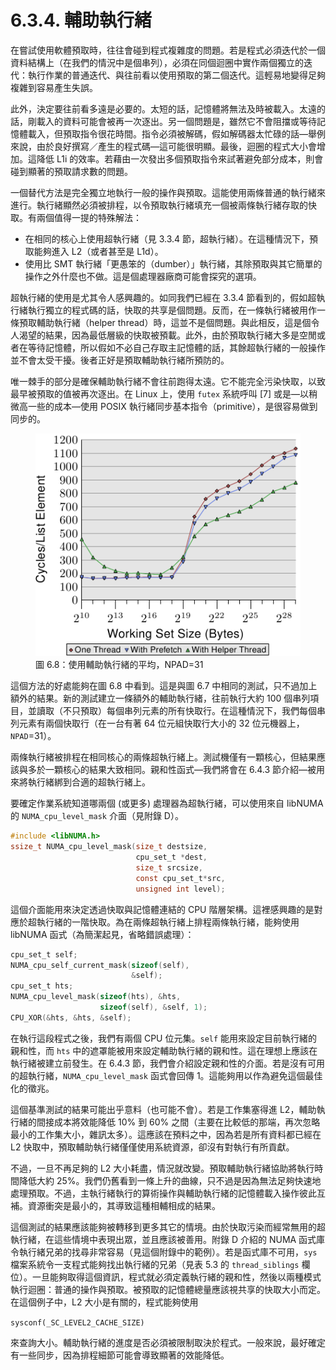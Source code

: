 # 6.3.4. 輔助執行緒

在嘗試使用軟體預取時，往往會碰到程式複雜度的問題。若是程式必須迭代於一個資料結構上（在我們的情況中是個串列），必須在同個迴圈中實作兩個獨立的迭代：執行作業的普通迭代、與往前看以使用預取的第二個迭代。這輕易地變得足夠複雜到容易產生失誤。

此外，決定要往前看多遠是必要的。太短的話，記憶體將無法及時被載入。太遠的話，剛載入的資料可能會被再一次逐出。另一個問題是，雖然它不會阻擋或等待記憶體載入，但預取指令很花時間。指令必須被解碼，假如解碼器太忙碌的話––舉例來說，由於良好撰寫／產生的程式碼––這可能很明顯。最後，迴圈的程式大小會增加。這降低 L1i 的效率。若藉由一次發出多個預取指令來試著避免部分成本，則會碰到顯著的預取請求數的問題。

一個替代方法是完全獨立地執行一般的操作與預取。這能使用兩條普通的執行緒來進行。執行緒顯然必須被排程，以令預取執行緒填充一個被兩條執行緒存取的快取。有兩個值得一提的特殊解法：

* 在相同的核心上使用超執行緒（見 3.3.4 節，超執行緒）。在這種情況下，預取能夠進入 L2（或者甚至是 L1d）。
* 使用比 SMT 執行緒「更愚笨的（dumber）」執行緒，其除預取與其它簡單的操作之外什麼也不做。這是個處理器廠商可能會探究的選項。

超執行緒的使用是尤其令人感興趣的。如同我們已經在 3.3.4 節看到的，假如超執行緒執行獨立的程式碼的話，快取的共享是個問題。反而，在一條執行緒被用作一條預取輔助執行緒（helper thread）時，這並不是個問題。與此相反，這是個令人渴望的結果，因為最低層級的快取被預載。此外，由於預取執行緒大多是空閒或者在等待記憶體，所以假如不必自己存取主記憶體的話，其餘超執行緒的一般操作並不會太受干擾。後者正好是預取輔助執行緒所預防的。

唯一棘手的部分是確保輔助執行緒不會往前跑得太遠。它不能完全污染快取，以致最早被預取的值被再次逐出。在 Linux 上，使用 `futex` 系統呼叫 [7] 或是––以稍微高一些的成本––使用 POSIX 執行緒同步基本指令（primitive），是很容易做到同步的。

<figure>
  <img src="../../assets/figure-6.8.png" alt="圖 6.8：使用輔助執行緒的平均，NPAD=31">
  <figcaption>圖 6.8：使用輔助執行緒的平均，NPAD=31</figcaption>
</figure>

這個方法的好處能夠在圖 6.8 中看到。這是與圖 6.7 中相同的測試，只不過加上額外的結果。新的測試建立一條額外的輔助執行緒，往前執行大約 100 個串列項目，並讀取（不只預取）每個串列元素的所有快取行。在這種情況下，我們每個串列元素有兩個快取行（在一台有著 64 位元組快取行大小的 32 位元機器上，`NPAD`=31）。

兩條執行緒被排程在相同核心的兩條超執行緒上。測試機僅有一顆核心，但結果應該與多於一顆核心的結果大致相同。親和性函式––我們將會在 6.4.3 節介紹––被用來將執行緒綁到合適的超執行緒上。

要確定作業系統知道哪兩個 (或更多) 處理器為超執行緒，可以使用來自 libNUMA 的 `NUMA_cpu_level_mask` 介面（見附錄 D）。

```c
#include <libNUMA.h>
ssize_t NUMA_cpu_level_mask(size_t destsize,
                            cpu_set_t *dest,
                            size_t srcsize,
                            const cpu_set_t*src,
                            unsigned int level);
```

這個介面能用來決定透過快取與記憶體連結的 CPU 階層架構。這裡感興趣的是對應於超執行緒的一階快取。為在兩條超執行緒上排程兩條執行緒，能夠使用 libNUMA 函式（為簡潔起見，省略錯誤處理）：

```c
cpu_set_t self;
NUMA_cpu_self_current_mask(sizeof(self),
                           &self);
cpu_set_t hts;
NUMA_cpu_level_mask(sizeof(hts), &hts,
                    sizeof(self), &self, 1);
CPU_XOR(&hts, &hts, &self);
```

在執行這段程式之後，我們有兩個 CPU 位元集。`self` 能用來設定目前執行緒的親和性，而 `hts` 中的遮罩能被用來設定輔助執行緒的親和性。這在理想上應該在執行緒被建立前發生。在 6.4.3 節，我們會介紹設定親和性的介面。若是沒有可用的超執行緒，`NUMA_cpu_level_mask` 函式會回傳 1。這能夠用以作為避免這個最佳化的徵兆。

這個基準測試的結果可能出乎意料（也可能不會）。若是工作集塞得進 L2，輔助執行緒的間接成本將效能降低 10% 到 60% 之間（主要在比較低的那端，再次忽略最小的工作集大小，雜訊太多）。這應該在預料之中，因為若是所有資料都已經在 L2 快取中，預取輔助執行緒僅僅使用系統資源，卻沒有對執行有所貢獻。

不過，一旦不再足夠的 L2 大小耗盡，情況就改變。預取輔助執行緒協助將執行時間降低大約 25%。我們仍舊看到一條上升的曲線，只不過是因為無法足夠快速地處理預取。不過，主執行緒執行的算術操作與輔助執行緒的記憶體載入操作彼此互補。資源衝突是最小的，其導致這種相輔相成的結果。

這個測試的結果應該能夠被轉移到更多其它的情境。由於快取污染而經常無用的超執行緒，在這些情境中表現出眾，並且應該被善用。附錄 D 介紹的 NUMA 函式庫令執行緒兄弟的找尋非常容易（見這個附錄中的範例）。若是函式庫不可用，`sys` 檔案系統令一支程式能夠找出執行緒的兄弟（見表 5.3 的 `thread_siblings` 欄位）。一旦能夠取得這個資訊，程式就必須定義執行緒的親和性，然後以兩種模式執行迴圈：普通的操作與預取。被預取的記憶體總量應該視共享的快取大小而定。在這個例子中，L2 大小是有關的，程式能夠使用

`sysconf(_SC_LEVEL2_CACHE_SIZE)`

來查詢大小。輔助執行緒的進度是否必須被限制取決於程式。一般來說，最好確定有一些同步，因為排程細節可能會導致顯著的效能降低。

